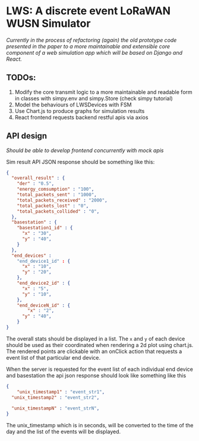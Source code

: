 # LWS: A discrete event LoRaWAN WUSN Simulator

_Currently in the process of refactoring (again) the old prototype code presented in the paper to a more maintainable and extensible core component of a web simulation app which will be based on Django and React._

## TODOs:

1. Modify the core transmit logic to a more maintainable and readable form in classes with simpy.env and simpy.Store (check simpy tutorial)
2. Model the behaviours of LWSDevices with FSM
3. Use Chart.js to produce graphs for simulation results
4. React frontend requests backend restful apis via axios

## API design 

*Should be able to develop frontend concurrently with mock apis*

Sim result API JSON response should be something like this:

```json
{
  "overall_result" : {
    "der" : "0.5",
    "energy_comsumption" : "100",
    "total_packets_sent" : "1000",
    "total_packets_received" : "2000",
    "total_packets_lost" : "0",
    "total_packets_collided" : "0",
  },
  "basestation" : {
    "basestation1_id" : {
      "x" : "30",
      "y" : "40",
    }
  },
  "end_devices" : 
    "end_device1_id" : {
      "x" : "10",
      "y" : "20",
    },
    "end_device2_id" : {
      "x" : "5",
      "y" : "10",
    },
    "end_deviceN_id" : {
    	"x" : "2",
      "y" : "40",
  	}
}
```

The overall stats should be displayed in a list. The `x` and `y` of each device should be used as their coordinated when rendering a 2d plot using chart.js. The rendered points are clickable with an onClick action that requests a event list of that particular end device.

When the server is requested for the event list of each individual end device and basestation the api json response should look like something like this

```json
{
	"unix_timestamp1" : "event_str1",
  "unix_timestamp2" : "event_str2",
  
  "unix_timestampN" : "event_strN",
}
```

The unix_timestamp which is in seconds, will be converted to the time of the day and the list of the events will be displayed. 





